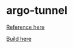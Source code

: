 # argo-tunnel

[Reference here](https://developers.cloudflare.com/argo-tunnel/reference/docker/)

[Build here](https://cloud.docker.com/swarm/buildo/repository/registry-1.docker.io/buildo/argo-tunnel/)
